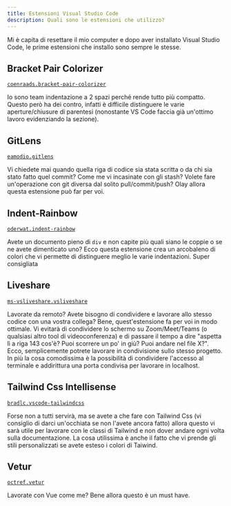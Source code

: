 ```yaml
---
title: Estensioni Visual Studio Code
description: Quali sono le estensioni che utilizzo?
---
```


Mi è capita di resettare il mio computer e dopo aver installato Visual Studio Code, le prime estensioni che installo sono sempre le stesse.

## Bracket Pair Colorizer

[`coenraads.bracket-pair-colorizer`](https://marketplace.visualstudio.com/items?itemName=coenraads.bracket-pair-colorizer)

Io sono team indentazione a 2 spazi perché rende tutto più compatto. Questo però ha dei contro, infatti è difficile distinguere le varie aperture/chiusure di parentesi (nonostante VS Code faccia già un'ottimo lavoro evidenziando la sezione).

## GitLens

[`eamodio.gitlens`](https://marketplace.visualstudio.com/items?itemName=eamodio.gitlens)

Vi chiedete mai quando quella riga di codice sia stata scritta o da chi sia stato fatto quel commit? Come me vi incasinate con gli stash? Volete fare un'operazione con git diversa dal solito pull/commit/push? Olay allora questa estensione può far per voi.

## Indent-Rainbow

[`oderwat.indent-rainbow`](https://marketplace.visualstudio.com/items?itemName=oderwat.indent-rainbow)

Avete un documento pieno di `div` e non capite più quali siano le coppie o se ne avete dimenticato uno? Ecco questa estensione crea un arcobaleno di colori che vi permette di distinguere meglio le varie indentazioni. Super consigliata

## Liveshare

[`ms-vsliveshare.vsliveshare`](https://marketplace.visualstudio.com/items?itemName=ms-vsliveshare.vsliveshare)

Lavorate da remoto? Avete bisogno di condividere e lavorare allo stesso codice con una vostra collega? Bene, quest'estensione fa per voi in modo ottimale. Vi evitarà di condividere lo schermo su Zoom/Meet/Teams (o qualsiasi altro tool di videoconferenza) e di passare il tempo a dire "aspetta lì a riga 143 cos'è? Puoi scorrere un po' in giù? Puoi andare nel file X?". Ecco, semplicemente potrete lavorare in condivisione sullo stesso progetto. In più la cosa comodissima è la possibilità di condividere l'accesso al terminale e addirittura una porta condivisa per lavorare in localhost.

## Tailwind Css Intellisense

[`bradlc.vscode-tailwindcss`](https://marketplace.visualstudio.com/items?itemName=bradlc.vscode-tailwindcss)

Forse non a tutti servirà, ma se avete a che fare con Tailwind Css (vi consiglio di darci un'occhiata se non l'avete ancora fatto) allora questo vi sarà utile per lavorare con le classi di Tailwind e non dover andare ogni volta sulla documentazione. La cosa utilissima è anche il fatto che vi prende gli stili personalizzati se avete esteso i colori di Taiwind.

## Vetur

[`octref.vetur`](https://marketplace.visualstudio.com/items?itemName=octref.vetur)

Lavorate con Vue come me? Bene allora questo è un must have.